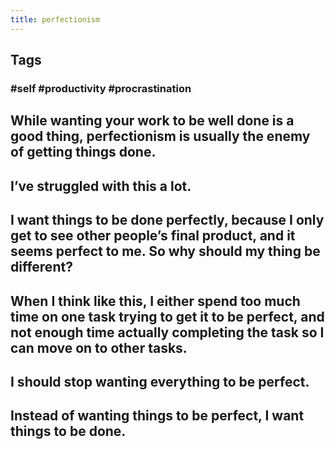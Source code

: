 ```yaml
---
title: perfectionism
---
```


## Tags
### #self #productivity #procrastination
## While wanting your work to be well done is a good thing, perfectionism is usually the enemy of getting things done.
## I’ve struggled with this a lot.
## I want things to be done perfectly, because I only get to see other people’s final product, and it seems perfect to me. So why should my thing be different?
## When I think like this, I either spend too much time on one task trying to get it to be perfect, and not enough time actually completing the task so I can move on to other tasks.
## I should stop wanting everything to be perfect.
## Instead of wanting things to be perfect, I want things to be done.
